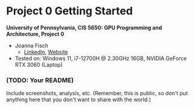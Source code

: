 Project 0 Getting Started
====================

**University of Pennsylvania, CIS 5650: GPU Programming and Architecture, Project 0**

* Joanna Fisch
  * [LinkedIn](https://www.linkedin.com/in/joanna-fisch-bb2979186/), [Website](https://sites.google.com/view/joannafischsportfolio/home)
* Tested on: Windows 11, i7-12700H @ 2.30GHz 16GB, NVIDIA GeForce RTX 3060 (Laptop)

### (TODO: Your README)

Include screenshots, analysis, etc. (Remember, this is public, so don't put
anything here that you don't want to share with the world.)
